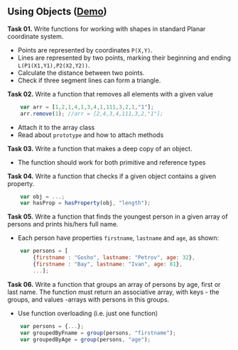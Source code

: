 ## Using Objects ([Demo](https://rawcdn.githack.com/Termininja/TelerikAcademy/8ce035c8/JS/07.%20Using%20Objects/index.html))

**Task 01.** Write functions for working with shapes in standard Planar coordinate system.
* Points are represented by coordinates `P(X,Y)`.
* Lines are represented by two points, marking their beginning and ending `L(P1(X1,Y1),P2(X2,Y2))`.
* Calculate the distance between two points.
* Check if three segment lines can form a triangle.

**Task 02.** Write a function that removes all elements with a given value
```js
	var arr = [1,2,1,4,1,3,4,1,111,3,2,1,"1"];
	arr.remove(1); //arr = [2,4,3,4,111,3,2,"1"];
```

* Attach it to the array class
* Read about `prototype` and how to attach methods

**Task 03.** Write a function that makes a deep copy of an object.
* The function should work for both primitive and reference types

**Task 04.** Write a function that checks if a given object contains a given property.
```js
	var obj = ...;
	var hasProp = hasProperty(obj, "length");
```

**Task 05.** Write a function that finds the youngest person in a given array of persons and prints his/hers full name.
* Each person have properties `firstname`, `lastname` and `age`, as shown:
```js
	var persons = [
		{firstname : "Gosho", lastname: "Petrov", age: 32}, 
		{firstname : "Bay", lastname: "Ivan", age: 81},
		...];
```

**Task 06.** Write a function that groups an array of persons by age, first or last name. The function must return an associative array, with keys - the groups, and values -arrays with persons in this groups.
* Use function overloading (i.e. just one function)
```js
	var persons = {...};
	var groupedByFname = group(persons, "firstname");
	var groupedByAge = group(persons, "age");
```
